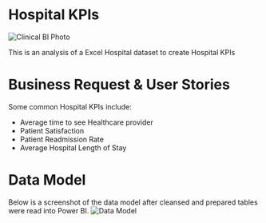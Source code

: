 # Hospital KPIs
![Clinical BI Photo](https://user-images.githubusercontent.com/97487571/231564337-dbba444a-55f0-4c3c-a9b8-f267c5935b75.png)

This is an analysis of a Excel Hospital dataset to create Hospital KPIs

# Business Request & User Stories
 Some common Hospital KPIs include:
 * Average time to see Healthcare provider
 * Patient Satisfaction
 * Patient Readmission Rate
 * Average Hospital Length of Stay

# Data Model
Below is a screenshot of the data model after cleansed and prepared tables were read into Power BI.
![Data Model](https://github.com/antonionunnally/PowerBI/assets/97487571/f497e1d7-b27e-493e-87b2-83a482dcc084)
